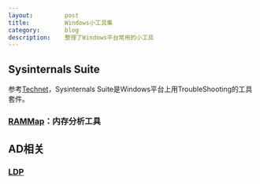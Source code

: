 ```yaml
---
layout:         post
title:          Windows小工具集
category:       blog
description:    整理了Windows平台常用的小工具
---
```


## Sysinternals Suite

参考[Technet](https://technet.microsoft.com/en-us/sysinternals/bb842062.aspx?f=255&MSPPError=-2147217396)，Sysinternals Suite是Windows平台上用TroubleShooting的工具套件。

### [RAMMap](https://technet.microsoft.com/en-us/sysinternals/rammap?f=255&MSPPError=-2147217396)：内存分析工具

## AD相关

### [LDP]()

